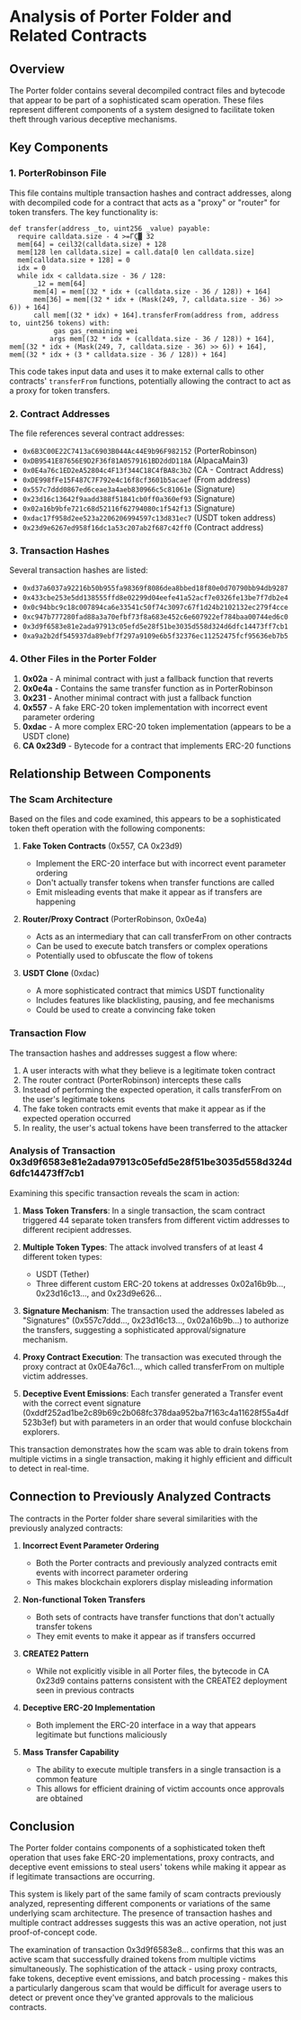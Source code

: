 # Analysis of Porter Folder and Related Contracts

## Overview

The Porter folder contains several decompiled contract files and bytecode that appear to be part of a sophisticated scam operation. These files represent different components of a system designed to facilitate token theft through various deceptive mechanisms.

## Key Components

### 1. PorterRobinson File

This file contains multiple transaction hashes and contract addresses, along with decompiled code for a contract that acts as a "proxy" or "router" for token transfers. The key functionality is:

```solidity
def transfer(address _to, uint256 _value) payable:
  require calldata.size - 4 >=ΓÇ▓ 32
  mem[64] = ceil32(calldata.size) + 128
  mem[128 len calldata.size] = call.data[0 len calldata.size]
  mem[calldata.size + 128] = 0
  idx = 0
  while idx < calldata.size - 36 / 128:
      _12 = mem[64]
      mem[4] = mem[(32 * idx + (calldata.size - 36 / 128)) + 164]
      mem[36] = mem[(32 * idx + (Mask(249, 7, calldata.size - 36) >> 6)) + 164]
      call mem[(32 * idx) + 164].transferFrom(address from, address to, uint256 tokens) with:
           gas gas_remaining wei
          args mem[(32 * idx + (calldata.size - 36 / 128)) + 164], mem[(32 * idx + (Mask(249, 7, calldata.size - 36) >> 6)) + 164], mem[(32 * idx + (3 * calldata.size - 36 / 128)) + 164]
```

This code takes input data and uses it to make external calls to other contracts' `transferFrom` functions, potentially allowing the contract to act as a proxy for token transfers.

### 2. Contract Addresses

The file references several contract addresses:
- `0x6B3C00E22C7413aC6903B044Ac44E9b96F982152` (PorterRobinson)
- `0xDB9541E87656E9D2F36f81A0579161BD2ddD118A` (AlpacaMain3)
- `0x0E4a76c1ED2eA52804c4F13f344C18C4fBA8c3b2` (CA - Contract Address)
- `0xDE998fFe15F487C7F792e4c16f8cf3601b5acaef` (From address)
- `0x557c7ddd0867ed6ceae3a4aeb830966c5c81061e` (Signature)
- `0x23d16c13642f9aadd388f51841cb0ff0a360ef93` (Signature)
- `0x02a16b9bfe721c68d52116f62794080c1f542f13` (Signature)
- `0xdac17f958d2ee523a2206206994597c13d831ec7` (USDT token address)
- `0x23d9e6267ed958f16dc1a53c207ab2f687c42ff0` (Contract address)

### 3. Transaction Hashes

Several transaction hashes are listed:
- `0xd37a6037a92216b50b955fa98369f8086dea8bbed18f80e0d70790bb94db9287`
- `0x433cbe253e5dd138555ffd8e02299d04eefe41a52acf7e0326fe13be7f7db2e4`
- `0x0c94bbc9c18c007894ca6e33541c50f74c3097c67f1d24b2102132ec279f4cce`
- `0xc947b777280fad88a3a70efbf73f8a683e452c6e607922ef784baa00744ed6c0`
- `0x3d9f6583e81e2ada97913c05efd5e28f51be3035d558d324d6dfc14473ff7cb1`
- `0xa9a2b2df545937da89ebf7f297a9109e6b5f32376ec11252475fcf95636eb7b5`

### 4. Other Files in the Porter Folder

1. **0x02a** - A minimal contract with just a fallback function that reverts
2. **0x0e4a** - Contains the same transfer function as in PorterRobinson
3. **0x231** - Another minimal contract with just a fallback function
4. **0x557** - A fake ERC-20 token implementation with incorrect event parameter ordering
5. **0xdac** - A more complex ERC-20 token implementation (appears to be a USDT clone)
6. **CA 0x23d9** - Bytecode for a contract that implements ERC-20 functions

## Relationship Between Components

### The Scam Architecture

Based on the files and code examined, this appears to be a sophisticated token theft operation with the following components:

1. **Fake Token Contracts** (0x557, CA 0x23d9)
   - Implement the ERC-20 interface but with incorrect event parameter ordering
   - Don't actually transfer tokens when transfer functions are called
   - Emit misleading events that make it appear as if transfers are happening

2. **Router/Proxy Contract** (PorterRobinson, 0x0e4a)
   - Acts as an intermediary that can call transferFrom on other contracts
   - Can be used to execute batch transfers or complex operations
   - Potentially used to obfuscate the flow of tokens

3. **USDT Clone** (0xdac)
   - A more sophisticated contract that mimics USDT functionality
   - Includes features like blacklisting, pausing, and fee mechanisms
   - Could be used to create a convincing fake token

### Transaction Flow

The transaction hashes and addresses suggest a flow where:

1. A user interacts with what they believe is a legitimate token contract
2. The router contract (PorterRobinson) intercepts these calls
3. Instead of performing the expected operation, it calls transferFrom on the user's legitimate tokens
4. The fake token contracts emit events that make it appear as if the expected operation occurred
5. In reality, the user's actual tokens have been transferred to the attacker

### Analysis of Transaction 0x3d9f6583e81e2ada97913c05efd5e28f51be3035d558d324d6dfc14473ff7cb1

Examining this specific transaction reveals the scam in action:

1. **Mass Token Transfers**: In a single transaction, the scam contract triggered 44 separate token transfers from different victim addresses to different recipient addresses.

2. **Multiple Token Types**: The attack involved transfers of at least 4 different token types:
   - USDT (Tether)
   - Three different custom ERC-20 tokens at addresses 0x02a16b9b..., 0x23d16c13..., and 0x23d9e626...

3. **Signature Mechanism**: The transaction used the addresses labeled as "Signatures" (0x557c7ddd..., 0x23d16c13..., 0x02a16b9b...) to authorize the transfers, suggesting a sophisticated approval/signature mechanism.

4. **Proxy Contract Execution**: The transaction was executed through the proxy contract at 0x0E4a76c1..., which called transferFrom on multiple victim addresses.

5. **Deceptive Event Emissions**: Each transfer generated a Transfer event with the correct event signature (0xddf252ad1be2c89b69c2b068fc378daa952ba7f163c4a11628f55a4df523b3ef) but with parameters in an order that would confuse blockchain explorers.

This transaction demonstrates how the scam was able to drain tokens from multiple victims in a single transaction, making it highly efficient and difficult to detect in real-time.

## Connection to Previously Analyzed Contracts

The contracts in the Porter folder share several similarities with the previously analyzed contracts:

1. **Incorrect Event Parameter Ordering**
   - Both the Porter contracts and previously analyzed contracts emit events with incorrect parameter ordering
   - This makes blockchain explorers display misleading information

2. **Non-functional Token Transfers**
   - Both sets of contracts have transfer functions that don't actually transfer tokens
   - They emit events to make it appear as if transfers occurred

3. **CREATE2 Pattern**
   - While not explicitly visible in all Porter files, the bytecode in CA 0x23d9 contains patterns consistent with the CREATE2 deployment seen in previous contracts

4. **Deceptive ERC-20 Implementation**
   - Both implement the ERC-20 interface in a way that appears legitimate but functions maliciously

5. **Mass Transfer Capability**
   - The ability to execute multiple transfers in a single transaction is a common feature
   - This allows for efficient draining of victim accounts once approvals are obtained

## Conclusion

The Porter folder contains components of a sophisticated token theft operation that uses fake ERC-20 implementations, proxy contracts, and deceptive event emissions to steal users' tokens while making it appear as if legitimate transactions are occurring.

This system is likely part of the same family of scam contracts previously analyzed, representing different components or variations of the same underlying scam architecture. The presence of transaction hashes and multiple contract addresses suggests this was an active operation, not just proof-of-concept code.

The examination of transaction 0x3d9f6583e8... confirms that this was an active scam that successfully drained tokens from multiple victims simultaneously. The sophistication of the attack - using proxy contracts, fake tokens, deceptive event emissions, and batch processing - makes this a particularly dangerous scam that would be difficult for average users to detect or prevent once they've granted approvals to the malicious contracts.
